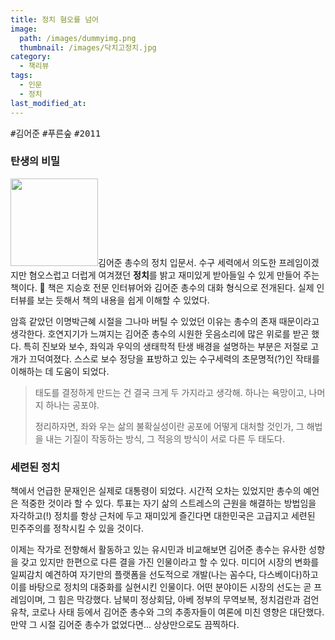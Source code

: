 ```yaml
---
title: 정치 혐오를 넘어
image: 
  path: /images/dummyimg.png
  thumbnail: /images/닥치고정치.jpg
category:
  - 책리뷰
tags:
  - 인문
  - 정치
last_modified_at:
---
```


<kbd>#김어준</kbd> <kbd>#푸른숲</kbd> <kbd>#2011</kbd>

### 탄생의 비밀

<img src="https://img.ridicdn.net/cover/2189000034/xxlarge" style="width: 140px" class="align-left" alt=""/>김어준 총수의 정치 입문서. 수구 세력에서 의도한 프레임이겠지만 혐오스럽고 더럽게 여겨졌던 **정치**를 밝고 재미있게 받아들일 수 있게 만들어 주는 책이다. 🤣 책은 지승호 전문 인터뷰어와 김어준 총수의 대화 형식으로 전개된다. 실제 인터뷰를 보는 듯해서 책의 내용을 쉽게 이해할 수 있었다. 

암흑 같았던 이명박근혜 시절을 그나마 버틸 수 있었던 이유는 총수의 존재 때문이라고 생각한다. 호연지기가 느껴지는 김어준 총수의 시원한 웃음소리에 많은 위로를 받곤 했다. 특히 진보와 보수, 좌익과 우익의 생태학적 탄생 배경을 설명하는 부분은 저절로 고개가 끄덕여졌다. 스스로 보수 정당을 표방하고 있는 수구세력의 초문명적(?)인 작태를 이해하는 데 도움이 되었다.

> 태도를 결정하게 만드는 건 결국 크게 두 가지라고 생각해. 하나는 욕망이고, 나머지 하나는 공포야. 
>
> 정리하자면, 좌와 우는 삶의 불확실성이란 공포에 어떻게 대처할 것인가, 그 해법을 내는 기질이 작동하는 방식, 그 적응의 방식이 서로 다른 두 태도다. 

### 세련된 정치

책에서 언급한 문재인은 실제로 대통령이 되었다. 시간적 오차는 있었지만 총수의 예언은 적중한 것이라 할 수 있다. 투표는 자기 삶의 스트레스의 근원을 해결하는 방법임을 자각하고(!) 정치를 항상 근처에 두고 재미있게 즐긴다면 대한민국은 고급지고 세련된 민주주의를 정착시킬 수 있을 것이다. 

이제는 작가로 전향해서 활동하고 있는 유시민과 비교해보면 김어준 총수는 유사한 성향을 갖고 있지만 한편으로 다른 결을 가진 인물이라고 할 수 있다. 미디어 시장의 변화를 일찌감치 예견하여 자기만의 플랫폼을 선도적으로 개발(나는 꼼수다, 다스베이다)하고 이를 바탕으로 정치의 대중화를 실현시킨 인물이다. 어떤 분야이든 시장의 선도는 곧 프레임이며, 그 힘은 막강했다. 남북미 정상회담, 아베 정부의 무역보복, 정치검란과 검언유착, 코로나 사태 등에서 김어준 총수와 그의 추종자들이 여론에 미친 영향은 대단했다. 만약 그 시절 김어준 총수가 없었다면... 상상만으로도 끔찍하다.

